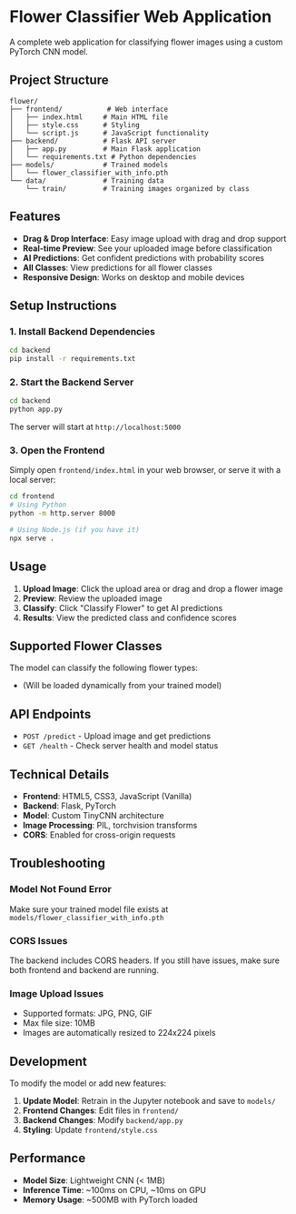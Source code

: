 # Flower Classifier Web Application

A complete web application for classifying flower images using a custom PyTorch CNN model.

## Project Structure

```
flower/
├── frontend/           # Web interface
│   ├── index.html     # Main HTML file
│   ├── style.css      # Styling
│   └── script.js      # JavaScript functionality
├── backend/           # Flask API server
│   ├── app.py         # Main Flask application
│   └── requirements.txt # Python dependencies
├── models/            # Trained models
│   └── flower_classifier_with_info.pth
└── data/              # Training data
    └── train/         # Training images organized by class
```

## Features

- **Drag & Drop Interface**: Easy image upload with drag and drop support
- **Real-time Preview**: See your uploaded image before classification
- **AI Predictions**: Get confident predictions with probability scores
- **All Classes**: View predictions for all flower classes
- **Responsive Design**: Works on desktop and mobile devices

## Setup Instructions

### 1. Install Backend Dependencies

```bash
cd backend
pip install -r requirements.txt
```

### 2. Start the Backend Server

```bash
cd backend
python app.py
```

The server will start at `http://localhost:5000`

### 3. Open the Frontend

Simply open `frontend/index.html` in your web browser, or serve it with a local server:

```bash
cd frontend
# Using Python
python -m http.server 8000

# Using Node.js (if you have it)
npx serve .
```

## Usage

1. **Upload Image**: Click the upload area or drag and drop a flower image
2. **Preview**: Review the uploaded image
3. **Classify**: Click "Classify Flower" to get AI predictions
4. **Results**: View the predicted class and confidence scores

## Supported Flower Classes

The model can classify the following flower types:
- (Will be loaded dynamically from your trained model)

## API Endpoints

- `POST /predict` - Upload image and get predictions
- `GET /health` - Check server health and model status

## Technical Details

- **Frontend**: HTML5, CSS3, JavaScript (Vanilla)
- **Backend**: Flask, PyTorch
- **Model**: Custom TinyCNN architecture
- **Image Processing**: PIL, torchvision transforms
- **CORS**: Enabled for cross-origin requests

## Troubleshooting

### Model Not Found Error
Make sure your trained model file exists at `models/flower_classifier_with_info.pth`

### CORS Issues
The backend includes CORS headers. If you still have issues, make sure both frontend and backend are running.

### Image Upload Issues
- Supported formats: JPG, PNG, GIF
- Max file size: 10MB
- Images are automatically resized to 224x224 pixels

## Development

To modify the model or add new features:

1. **Update Model**: Retrain in the Jupyter notebook and save to `models/`
2. **Frontend Changes**: Edit files in `frontend/`
3. **Backend Changes**: Modify `backend/app.py`
4. **Styling**: Update `frontend/style.css`

## Performance

- **Model Size**: Lightweight CNN (< 1MB)
- **Inference Time**: ~100ms on CPU, ~10ms on GPU
- **Memory Usage**: ~500MB with PyTorch loaded